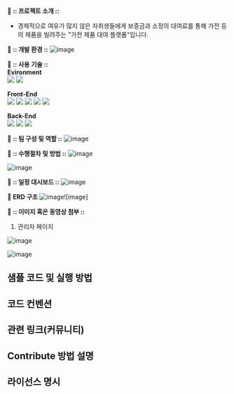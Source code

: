

**📌 :: 프로젝트 소개 ::**
- 경제적으로 여유가 많지 않은 자취생들에게 보증금과 소정의 대여료를 통해 가전 등의 제품을 빌려주는 "가전 제품 대여 플랫폼"입니다.

**📌 :: 개발 환경 ::**
![image](https://github.com/devpigKing/rentalproject/assets/137087678/3d8f9936-357a-4d28-8572-63ce47e70aae)


**📌 :: 사용 기술 ::**
  <br>
**Evironment**
<br>
  <img src="https://img.shields.io/badge/github-181717?style=for-the-badge&logo=github&logoColor=white">
  <img src="https://img.shields.io/badge/git-F05032?style=for-the-badge&logo=git&logoColor=white">
 

**Front-End**
<br>
  <img src="https://img.shields.io/badge/html5-E34F26?style=for-the-badge&logo=html5&logoColor=white"> 
  <img src="https://img.shields.io/badge/css-1572B6?style=for-the-badge&logo=css3&logoColor=white"> 
  <img src="https://img.shields.io/badge/javascript-F7DF1E?style=for-the-badge&logo=javascript&logoColor=black"> 
  <img src="https://img.shields.io/badge/jquery-0769AD?style=for-the-badge&logo=jquery&logoColor=white">
  <img src="https://img.shields.io/badge/bootstrap-7952B3?style=for-the-badge&logo=bootstrap&logoColor=white">
  <br>

**Back-End**
<br>
  <img src="https://img.shields.io/badge/mysql-4479A1?style=for-the-badge&logo=mysql&logoColor=white"> 
  <img src="https://img.shields.io/badge/java-007396?style=for-the-badge&logo=java&logoColor=white"> 
  <img src="https://img.shields.io/badge/spring-6DB33F?style=for-the-badge&logo=spring&logoColor=white">
  <br>


**📌 :: 팀 구성 및 역할 ::**
![image](https://github.com/devpigKing/rentalproject/assets/137087678/dae35041-0240-4e64-bafb-e609057c72db)


**📌 :: 수행절차 및 방법 ::**
![image](https://github.com/devpigKing/rentalproject/assets/137087678/2954f1a1-30eb-47ac-8b8f-28056afbeda6)

![image](https://github.com/devpigKing/rentalproject/assets/137087678/c0d159c9-218d-4728-927e-c595f9c3b64f)


**📌 :: 일정 대시보드 ::**
![image](https://github.com/devpigKing/rentalproject/assets/137087678/1ded7f2a-c4f4-4cc1-b460-fbc943a67faa)


**💾 ERD 구조**
![image](https://github.com/devpigKing/rentalproject/assets/137087678/7d126e13-dbc5-4737-91dc-82713c6c5be4)![image]
  
**📌 :: 이미지 혹은 동영상 첨부 ::**

1. 관리자 페이지
   
![image](https://github.com/devpigKing/rentalproject/assets/137087678/d3c4f47c-453d-43d5-a735-01a985bdce23)

![image](https://github.com/devpigKing/rentalproject/assets/137087678/eee844d9-6083-436a-8762-2130768d0dd8)





## 샘플 코드 및 실행 방법


## 코드 컨벤션
## 관련 링크(커뮤니티)
## Contribute 방법 설명
## 라이선스 명시

